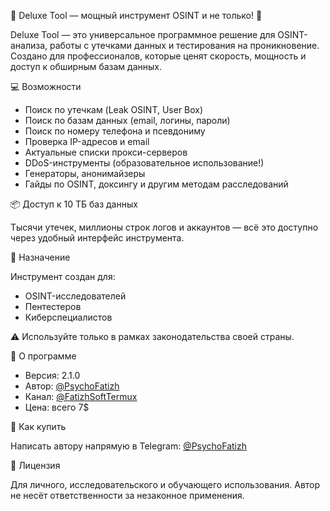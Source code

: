 🔹 Deluxe Tool — мощный инструмент OSINT и не только! 🔹

Deluxe Tool — это универсальное программное решение для OSINT-анализа, работы с утечками данных и тестирования на проникновение. Создано для профессионалов, которые ценят скорость, мощность и доступ к обширным базам данных.

💻 Возможности

- Поиск по утечкам (Leak OSINT, User Box)
- Поиск по базам данных (email, логины, пароли)
- Поиск по номеру телефона и псевдониму
- Проверка IP-адресов и email
- Актуальные списки прокси-серверов
- DDoS-инструменты (образовательное использование!)
- Генераторы, анонимайзеры
- Гайды по OSINT, доксингу и другим методам расследований

📦 Доступ к 10 ТБ баз данных

Тысячи утечек, миллионы строк логов и аккаунтов — всё это доступно через удобный интерфейс инструмента.

🔐 Назначение

Инструмент создан для:
- OSINT-исследователей
- Пентестеров
- Киберспециалистов

⚠️ Используйте только в рамках законодательства своей страны.

🧠 О программе

- Версия: 2.1.0  
- Автор: [@PsychoFatizh](https://t.me/PsychoFatizh)  
- Канал: [@FatizhSoftTermux](https://t.me/FatizhSoftTermux)  
- Цена: всего 7$

🛒 Как купить

Написать автору напрямую в Telegram: [@PsychoFatizh](https://t.me/PsychoFatizh)

📎 Лицензия

Для личного, исследовательского и обучающего использования. Автор не несёт ответственности за незаконное применения.
